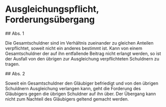 # Ausgleichungspflicht, Forderungsübergang



\#\# Abs. 1

 Die Gesamtschuldner sind im Verhältnis zueinander zu gleichen Anteilen verpflichtet, soweit nicht ein anderes bestimmt ist. Kann von einem Gesamtschuldner der auf ihn entfallende Beitrag nicht erlangt werden, so ist der Ausfall von den übrigen zur Ausgleichung verpflichteten Schuldnern zu tragen.

\#\# Abs. 2

 Soweit ein Gesamtschuldner den Gläubiger befriedigt und von den übrigen Schuldnern Ausgleichung verlangen kann, geht die Forderung des Gläubigers gegen die übrigen Schuldner auf ihn über. Der Übergang kann nicht zum Nachteil des Gläubigers geltend gemacht werden. 

